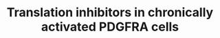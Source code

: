 ---
annotations:
- id: PW:0000580
  parent: regulatory pathway
  type: Pathway Ontology
  value: translation initiation pathway
- id: PW:0000711
  parent: disease pathway
  type: Pathway Ontology
  value: glioma pathway
authors:
- Khanspers
- Andra
- DeSl
- AlexanderPico
description: Chronic stimulation of the PDGFRA receptor results in decreased phosphorylation
  of RSK1/2 and S6K1/2, which subsequently impairs the phosphorylation of S6 ribosome
  protein and associated ribosome biogenesis and 5′ TOP mRNA translation. The phosphorylation
  of 4EBP1 and PDCD4 are suppressed, which subsequently limits the components of the
  eIF4F complex (eIF4E and eIF4A) from joining into the complex. In addition, the
  phosphorylation of the translation initiation factor eIF4B is also decreased. These
  changes result in a suppressed CAP-dependent translation initiation in cells with
  chronic stimulated PDGFRA signaling compared with acute stimulated ones.  Based
  on figure S7 from [https://www.ncbi.nlm.nih.gov/pmc/articles/PMC6238596/ Zhou et
  al].
last-edited: 2019-05-16
ndex: 08de312b-8b6c-11eb-9e72-0ac135e8bacf
organisms:
- Homo sapiens
redirect_from:
- /index.php/Pathway:WP4566
- /instance/WP4566
- /instance/WP4566_rr104315
revision: r104315
schema-jsonld:
- '@context': https://schema.org/
  '@id': https://wikipathways.github.io/pathways/WP4566.html
  '@type': Dataset
  creator:
    '@type': Organization
    name: WikiPathways
  description: Chronic stimulation of the PDGFRA receptor results in decreased phosphorylation
    of RSK1/2 and S6K1/2, which subsequently impairs the phosphorylation of S6 ribosome
    protein and associated ribosome biogenesis and 5′ TOP mRNA translation. The phosphorylation
    of 4EBP1 and PDCD4 are suppressed, which subsequently limits the components of
    the eIF4F complex (eIF4E and eIF4A) from joining into the complex. In addition,
    the phosphorylation of the translation initiation factor eIF4B is also decreased.
    These changes result in a suppressed CAP-dependent translation initiation in cells
    with chronic stimulated PDGFRA signaling compared with acute stimulated ones.  Based
    on figure S7 from [https://www.ncbi.nlm.nih.gov/pmc/articles/PMC6238596/ Zhou
    et al].
  keywords:
  - 4EGI-1
  - AKT1
  - AKT2
  - AKT3
  - AZD8055
  - CSNK2A1
  - EIF4A1
  - EIF4A2
  - EIF4B
  - EIF4E
  - EIF4EBP1
  - EIF4G1
  - EIF4G3
  - MAP2K1
  - MAP2K2
  - MAP2K3
  - MAP2K4
  - MAP2K5
  - MAP2K6
  - MAP2K7
  - MAPK1
  - MAPK10
  - MAPK14
  - MAPK3
  - MAPK8
  - MAPK9
  - MTOR
  - PDCD4
  - PDK1
  - PIK3CA
  - PIK3CB
  - PIK3CG
  - PIK3R1
  - PIK3R2
  - PIK3R3
  - PIM1
  - PIM2
  - PRKACA
  - PRKCA
  - PRKCD
  - RPS6
  - RPS6KA1
  - RPS6KA2
  - RPS6KA4
  - RPS6KA5
  - RPS6KB1
  - RPS6KB2
  - RPTOR
  license: CC0
  name: Translation inhibitors in chronically activated PDGFRA cells
seo: CreativeWork
title: Translation inhibitors in chronically activated PDGFRA cells
wpid: WP4566
---